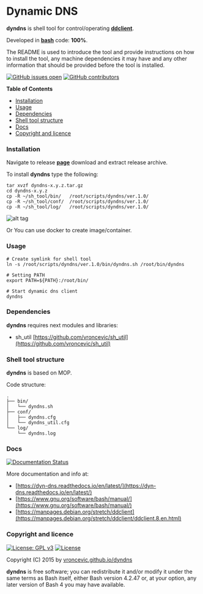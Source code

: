 # Dynamic DNS

**dyndns** is shell tool for control/operating **[ddclient](https://help.dyn.com/ddclient/)**.

Developed in **[bash](https://en.wikipedia.org/wiki/Bash_(Unix_shell))** code: **100%**.

The README is used to introduce the tool and provide instructions on
how to install the tool, any machine dependencies it may have and any
other information that should be provided before the tool is installed.

[![GitHub issues open](https://img.shields.io/github/issues/vroncevic/dyndns.svg)](https://github.com/vroncevic/dyndns/issues) [![GitHub contributors](https://img.shields.io/github/contributors/vroncevic/dyndns.svg)](https://github.com/vroncevic/dyndns/graphs/contributors)

<!-- START doctoc generated TOC please keep comment here to allow auto update -->
<!-- DON'T EDIT THIS SECTION, INSTEAD RE-RUN doctoc TO UPDATE -->
**Table of Contents**

- [Installation](#installation)
- [Usage](#usage)
- [Dependencies](#dependencies)
- [Shell tool structure](#shell-tool-structure)
- [Docs](#docs)
- [Copyright and licence](#copyright-and-licence)

<!-- END doctoc generated TOC please keep comment here to allow auto update -->

### Installation

Navigate to release **[page](https://github.com/vroncevic/dyndns/releases)** download and extract release archive.

To install **dyndns** type the following:

```
tar xvzf dyndns-x.y.z.tar.gz
cd dyndns-x.y.z
cp -R ~/sh_tool/bin/   /root/scripts/dyndns/ver.1.0/
cp -R ~/sh_tool/conf/  /root/scripts/dyndns/ver.1.0/
cp -R ~/sh_tool/log/   /root/scripts/dyndns/ver.1.0/
```

![alt tag](https://raw.githubusercontent.com/vroncevic/dyndns/dev/docs/setup_tree.png)

Or You can use docker to create image/container.

### Usage

```
# Create symlink for shell tool
ln -s /root/scripts/dyndns/ver.1.0/bin/dyndns.sh /root/bin/dyndns

# Setting PATH
export PATH=${PATH}:/root/bin/

# Start dynamic dns client
dyndns
```

### Dependencies

**dyndns** requires next modules and libraries:
* sh_util [https://github.com/vroncevic/sh_util](https://github.com/vroncevic/sh_util)

### Shell tool structure

**dyndns** is based on MOP.

Code structure:
```
.
├── bin/
│   └── dyndns.sh
├── conf/
│   ├── dyndns.cfg
│   └── dyndns_util.cfg
└── log/
    └── dyndns.log
```

### Docs

[![Documentation Status](https://readthedocs.org/projects/dyndns/badge/?version=latest)](https://dyndns.readthedocs.io/projects/dyndns/en/latest/?badge=latest)

More documentation and info at:
* [https://dyn-dns.readthedocs.io/en/latest/](https://dyn-dns.readthedocs.io/en/latest/)
* [https://www.gnu.org/software/bash/manual/](https://www.gnu.org/software/bash/manual/)
* [https://manpages.debian.org/stretch/ddclient](https://manpages.debian.org/stretch/ddclient/ddclient.8.en.html)

### Copyright and licence

[![License: GPL v3](https://img.shields.io/badge/License-GPLv3-blue.svg)](https://www.gnu.org/licenses/gpl-3.0) [![License](https://img.shields.io/badge/License-Apache%202.0-blue.svg)](https://opensource.org/licenses/Apache-2.0)

Copyright (C) 2015 by [vroncevic.github.io/dyndns](https://vroncevic.github.io/dyndns)

**dyndns** is free software; you can redistribute it and/or modify
it under the same terms as Bash itself, either Bash version 4.2.47 or,
at your option, any later version of Bash 4 you may have available.

